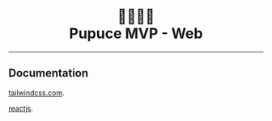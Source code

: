 
<H1 align="center">
  🐶🐶🐶🐶<br/>Pupuce MVP - Web
</H1>



------

## Documentation

[tailwindcss.com](https://tailwindcss.com/).

[reactjs](https://reactjs.org/).


